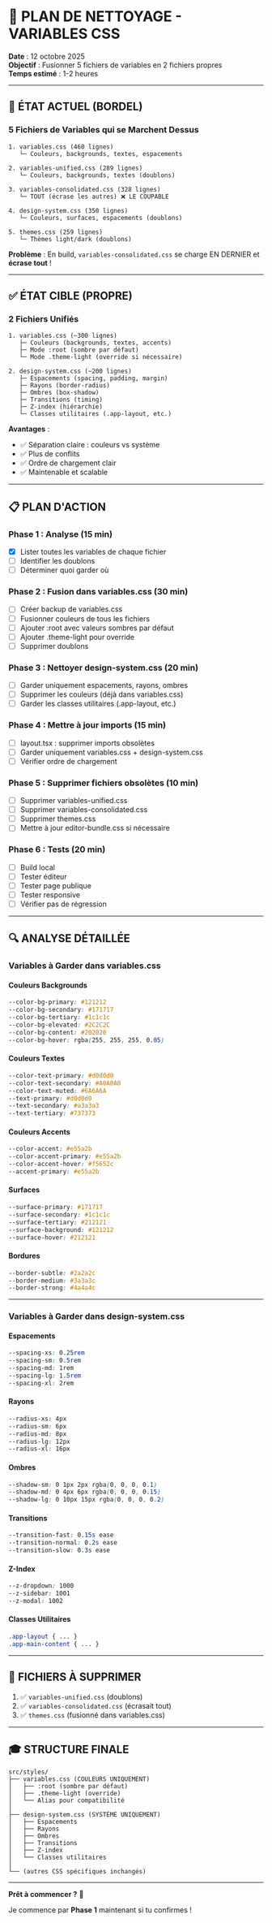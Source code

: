 # 🧹 PLAN DE NETTOYAGE - VARIABLES CSS

**Date** : 12 octobre 2025  
**Objectif** : Fusionner 5 fichiers de variables en 2 fichiers propres  
**Temps estimé** : 1-2 heures

---

## 🎯 ÉTAT ACTUEL (BORDEL)

### 5 Fichiers de Variables qui se Marchent Dessus

```
1. variables.css (460 lignes)
   └─ Couleurs, backgrounds, textes, espacements

2. variables-unified.css (289 lignes)
   └─ Couleurs, backgrounds, textes (doublons)

3. variables-consolidated.css (328 lignes)
   └─ TOUT (écrase les autres) ❌ LE COUPABLE

4. design-system.css (350 lignes)
   └─ Couleurs, surfaces, espacements (doublons)

5. themes.css (259 lignes)
   └─ Thèmes light/dark (doublons)
```

**Problème** : En build, `variables-consolidated.css` se charge EN DERNIER et **écrase tout** !

---

## ✅ ÉTAT CIBLE (PROPRE)

### 2 Fichiers Unifiés

```
1. variables.css (~300 lignes)
   ├─ Couleurs (backgrounds, textes, accents)
   ├─ Mode :root (sombre par défaut)
   └─ Mode .theme-light (override si nécessaire)

2. design-system.css (~200 lignes)
   ├─ Espacements (spacing, padding, margin)
   ├─ Rayons (border-radius)
   ├─ Ombres (box-shadow)
   ├─ Transitions (timing)
   ├─ Z-index (hiérarchie)
   └─ Classes utilitaires (.app-layout, etc.)
```

**Avantages** :
- ✅ Séparation claire : couleurs vs système
- ✅ Plus de conflits
- ✅ Ordre de chargement clair
- ✅ Maintenable et scalable

---

## 📋 PLAN D'ACTION

### Phase 1 : Analyse (15 min)

- [x] Lister toutes les variables de chaque fichier
- [ ] Identifier les doublons
- [ ] Déterminer quoi garder où

### Phase 2 : Fusion dans variables.css (30 min)

- [ ] Créer backup de variables.css
- [ ] Fusionner couleurs de tous les fichiers
- [ ] Ajouter :root avec valeurs sombres par défaut
- [ ] Ajouter .theme-light pour override
- [ ] Supprimer doublons

### Phase 3 : Nettoyer design-system.css (20 min)

- [ ] Garder uniquement espacements, rayons, ombres
- [ ] Supprimer les couleurs (déjà dans variables.css)
- [ ] Garder les classes utilitaires (.app-layout, etc.)

### Phase 4 : Mettre à jour imports (15 min)

- [ ] layout.tsx : supprimer imports obsolètes
- [ ] Garder uniquement variables.css + design-system.css
- [ ] Vérifier ordre de chargement

### Phase 5 : Supprimer fichiers obsolètes (10 min)

- [ ] Supprimer variables-unified.css
- [ ] Supprimer variables-consolidated.css
- [ ] Supprimer themes.css
- [ ] Mettre à jour editor-bundle.css si nécessaire

### Phase 6 : Tests (20 min)

- [ ] Build local
- [ ] Tester éditeur
- [ ] Tester page publique
- [ ] Tester responsive
- [ ] Vérifier pas de régression

---

## 🔍 ANALYSE DÉTAILLÉE

### Variables à Garder dans variables.css

#### Couleurs Backgrounds
```css
--color-bg-primary: #121212
--color-bg-secondary: #171717
--color-bg-tertiary: #1c1c1c
--color-bg-elevated: #2C2C2C
--color-bg-content: #202020
--color-bg-hover: rgba(255, 255, 255, 0.05)
```

#### Couleurs Textes
```css
--color-text-primary: #d0d0d0
--color-text-secondary: #A0A0A0
--color-text-muted: #6A6A6A
--text-primary: #d0d0d0
--text-secondary: #a3a3a3
--text-tertiary: #737373
```

#### Couleurs Accents
```css
--color-accent: #e55a2b
--color-accent-primary: #e55a2b
--color-accent-hover: #f5652c
--accent-primary: #e55a2b
```

#### Surfaces
```css
--surface-primary: #171717
--surface-secondary: #1c1c1c
--surface-tertiary: #212121
--surface-background: #121212
--surface-hover: #212121
```

#### Bordures
```css
--border-subtle: #2a2a2c
--border-medium: #3a3a3c
--border-strong: #4a4a4c
```

---

### Variables à Garder dans design-system.css

#### Espacements
```css
--spacing-xs: 0.25rem
--spacing-sm: 0.5rem
--spacing-md: 1rem
--spacing-lg: 1.5rem
--spacing-xl: 2rem
```

#### Rayons
```css
--radius-xs: 4px
--radius-sm: 6px
--radius-md: 8px
--radius-lg: 12px
--radius-xl: 16px
```

#### Ombres
```css
--shadow-sm: 0 1px 2px rgba(0, 0, 0, 0.1)
--shadow-md: 0 4px 6px rgba(0, 0, 0, 0.15)
--shadow-lg: 0 10px 15px rgba(0, 0, 0, 0.2)
```

#### Transitions
```css
--transition-fast: 0.15s ease
--transition-normal: 0.2s ease
--transition-slow: 0.3s ease
```

#### Z-Index
```css
--z-dropdown: 1000
--z-sidebar: 1001
--z-modal: 1002
```

#### Classes Utilitaires
```css
.app-layout { ... }
.app-main-content { ... }
```

---

## 📁 FICHIERS À SUPPRIMER

1. ✅ `variables-unified.css` (doublons)
2. ✅ `variables-consolidated.css` (écrasait tout)
3. ✅ `themes.css` (fusionné dans variables.css)

---

## 🎓 STRUCTURE FINALE

```
src/styles/
├── variables.css (COULEURS UNIQUEMENT)
│   ├── :root (sombre par défaut)
│   ├── .theme-light (override)
│   └── Alias pour compatibilité
│
├── design-system.css (SYSTÈME UNIQUEMENT)
│   ├── Espacements
│   ├── Rayons
│   ├── Ombres
│   ├── Transitions
│   ├── Z-index
│   └── Classes utilitaires
│
└── (autres CSS spécifiques inchangés)
```

---

**Prêt à commencer ?** 🚀

Je commence par **Phase 1** maintenant si tu confirmes !

